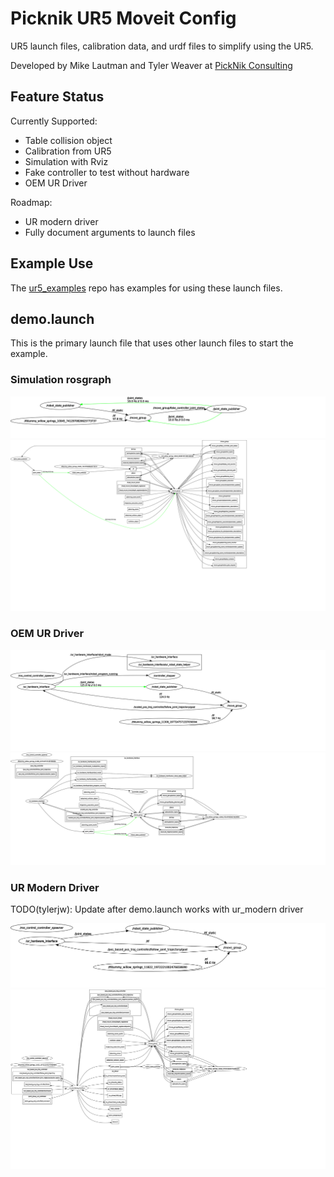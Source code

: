 # Picknik UR5 Moveit Config

UR5 launch files, calibration data, and urdf files to simplify using the UR5.

Developed by Mike Lautman and Tyler Weaver at [PickNik Consulting](http://picknik.ai/)

## Feature Status

Currently Supported:

* Table collision object
* Calibration from UR5
* Simulation with Rviz
* Fake controller to test without hardware
* OEM UR Driver

Roadmap:

* UR modern driver
* Fully document arguments to launch files

## Example Use

The [ur5_examples](https://github.com/PickNikRobotics/ur5_examples) repo has examples for using these launch files.

## demo.launch
This is the primary launch file that uses other launch files to start the example.

### Simulation rosgraph

![Simulation Nodes](/doc/rosgraph_nodes_demo_simulation.svg)
![Simulation Nodes/Topics](/doc/rosgraph_topics_demo_simulation.svg)

### OEM UR Driver

![OEM UR Nodes](/doc/rosgraph_nodes_demo_oem.svg)
![OEM UR Nodes/Topics](/doc/rosgraph_topics_demo_oem.svg)

### UR Modern Driver

TODO(tylerjw): Update after demo.launch works with ur_modern driver

![UR Modern Nodes](/doc/rosgraph_nodes_demo_modern.svg)
![UR Modern Nodes/Topics](/doc/rosgraph_topics_demo_modern.svg)

